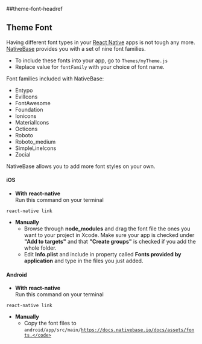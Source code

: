 ##theme-font-headref
## Theme Font

Having different font types in your [React Native](https://facebook.github.io/react-native/) apps is not tough any more.<br />
[NativeBase](https://nativebase.io/) provides you with a set of nine font families.<br />


* To include these fonts into your app, go to `Themes/myTheme.js`
* Replace value for <code>fontFamily</code> with your choice of font name.


Font families included with NativeBase:
* Entypo
* EvilIcons
* FontAwesome
* Foundation
* Ionicons
* MaterialIcons
* Octicons
* Roboto
* Roboto_medium
* SimpleLineIcons
* Zocial


NativeBase allows you to add more font styles on your own.


#### iOS
* **With react-native**<br />
Run this command on your terminal<br />
<pre class="command-line language-xxx" data-output="2-19"><code>react-native link</code></pre>
* **Manually**
  * Browse through **node_modules** and drag the font file the ones you want to your project in Xcode. Make sure your app is checked under **"Add to targets"** and that **"Create groups"** is checked if you add the whole folder.
  * Edit **Info.plist** and include in property called **Fonts provided by application** and type in the files you just added.

#### Android
* **With react-native**<br />
Run this command on your terminal<br />
<pre class="command-line language-xxx" data-output="2-19"><code>react-native link</code></pre>
* **Manually**
  * Copy the font files to <code>android/app/src/main/https://docs.nativebase.io/docs/assets/fonts.</code>
